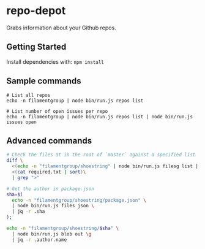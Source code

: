 # repo-depot

Grabs information about your Github repos.

## Getting Started

Install dependencies with: `npm install`

## Sample commands

```
# List all repos
echo -n filamentgroup | node bin/run.js repos list

# List number of open issues per repo
echo -n filamentgroup | node bin/run.js repos list | node bin/run.js issues open
```

## Advanced commands

```bash
# Check the files at in the root of `master` against a specified list `required.txt`
diff \
  <(echo -n "filamentgroup/shoestring" | node bin/run.js filesg list | sort) \
  <(cat required.txt | sort)\
  | grep ">"

# Get the author in package.json
sha=$(
  echo -n "filamentgroup/shoestring/package.json" \
  | node bin/run.js files json \
  | jq -r .sha
);

echo -n "filamentgroup/shoestring/$sha" \
  | node bin/run.js blob out \g
  | jq -r .author.name
```
